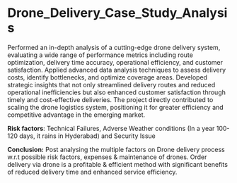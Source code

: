 # Drone_Delivery_Case_Study_Analysis

Performed an in-depth analysis of a cutting-edge drone delivery system, evaluating a wide range of performance metrics including route optimization, delivery time accuracy, operational efficiency, and customer satisfaction. Applied advanced data analysis techniques to assess delivery costs, identify bottlenecks, and optimize coverage areas. 
Developed strategic insights that not only streamlined delivery routes and reduced operational inefficiencies but also enhanced customer satisfaction through timely and cost-effective deliveries. 
The project directly contributed to scaling the drone logistics system, positioning it for greater efficiency and competitive advantage in the emerging market.

**Risk factors**: Technical Failures, Adverse Weather conditions (In a year 100-120 days, it rains in Hyderabad) and Security Issue

**Conclusion:** 
              Post analysing the multiple factors on Drone delivery process w.r.t possible risk factors, expenses & maintenance of drones.
              Order delivery via drone is a profitable & efficient method with significant benefits of reduced delivery time and enhanced service efficiency.



